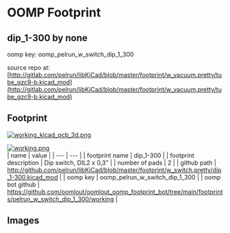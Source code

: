 # OOMP Footprint  
## dip_1-300  by none  
  
oomp key: oomp_pelrun_w_switch_dip_1_300  
  
source repo at: [http://gitlab.com/pelrun/libKiCad/blob/master/footprint/w_vacuum.pretty/tube_gzc9-b.kicad_mod](http://gitlab.com/pelrun/libKiCad/blob/master/footprint/w_vacuum.pretty/tube_gzc9-b.kicad_mod)  
## Footprint  
  
[![working_kicad_pcb_3d.png](working_kicad_pcb_3d_600.png)](working_kicad_pcb_3d.png)  
  
[![working.png](working_600.png)](working.png)  
| name | value | 
| --- | --- | 
| footprint name | dip_1-300 | 
| footprint description | Dip switch, DIL2 x 0,3" | 
| number of pads | 2 | 
| github path | http://github.com/pelrun/libKiCad/blob/master/footprint/w_switch.pretty/dip_1-300.kicad_mod | 
| oomp key | oomp_pelrun_w_switch_dip_1_300 | 
| oomp bot github | https://github.com/oomlout/oomlout_oomp_footprint_bot/tree/main/footprints/pelrun_w_switch_dip_1_300/working | 
## Images  
